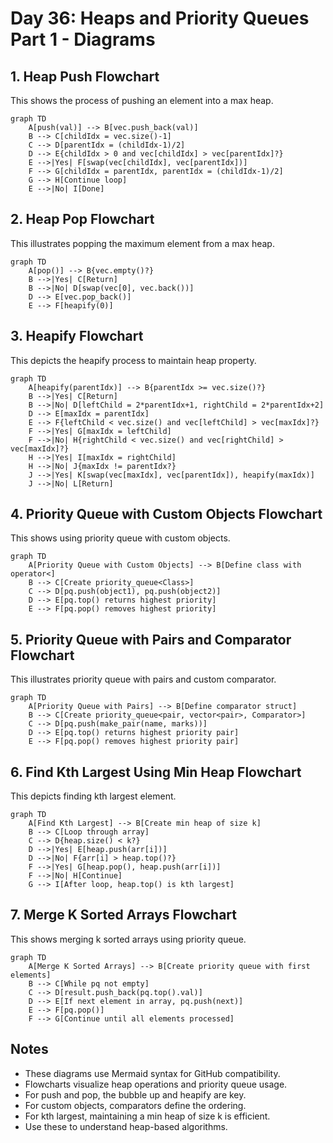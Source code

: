 # Day 36: Heaps and Priority Queues Part 1 - Diagrams

## 1. Heap Push Flowchart

This shows the process of pushing an element into a max heap.

```mermaid
graph TD
    A[push(val)] --> B[vec.push_back(val)]
    B --> C[childIdx = vec.size()-1]
    C --> D[parentIdx = (childIdx-1)/2]
    D --> E{childIdx > 0 and vec[childIdx] > vec[parentIdx]?}
    E -->|Yes| F[swap(vec[childIdx], vec[parentIdx])]
    F --> G[childIdx = parentIdx, parentIdx = (childIdx-1)/2]
    G --> H[Continue loop]
    E -->|No| I[Done]
```

## 2. Heap Pop Flowchart

This illustrates popping the maximum element from a max heap.

```mermaid
graph TD
    A[pop()] --> B{vec.empty()?}
    B -->|Yes| C[Return]
    B -->|No| D[swap(vec[0], vec.back())]
    D --> E[vec.pop_back()]
    E --> F[heapify(0)]
```

## 3. Heapify Flowchart

This depicts the heapify process to maintain heap property.

```mermaid
graph TD
    A[heapify(parentIdx)] --> B{parentIdx >= vec.size()?}
    B -->|Yes| C[Return]
    B -->|No| D[leftChild = 2*parentIdx+1, rightChild = 2*parentIdx+2]
    D --> E[maxIdx = parentIdx]
    E --> F{leftChild < vec.size() and vec[leftChild] > vec[maxIdx]?}
    F -->|Yes| G[maxIdx = leftChild]
    F -->|No| H{rightChild < vec.size() and vec[rightChild] > vec[maxIdx]?}
    H -->|Yes| I[maxIdx = rightChild]
    H -->|No| J{maxIdx != parentIdx?}
    J -->|Yes| K[swap(vec[maxIdx], vec[parentIdx]), heapify(maxIdx)]
    J -->|No| L[Return]
```

## 4. Priority Queue with Custom Objects Flowchart

This shows using priority queue with custom objects.

```mermaid
graph TD
    A[Priority Queue with Custom Objects] --> B[Define class with operator<]
    B --> C[Create priority_queue<Class>]
    C --> D[pq.push(object1), pq.push(object2)]
    D --> E[pq.top() returns highest priority]
    E --> F[pq.pop() removes highest priority]
```

## 5. Priority Queue with Pairs and Comparator Flowchart

This illustrates priority queue with pairs and custom comparator.

```mermaid
graph TD
    A[Priority Queue with Pairs] --> B[Define comparator struct]
    B --> C[Create priority_queue<pair, vector<pair>, Comparator>]
    C --> D[pq.push(make_pair(name, marks))]
    D --> E[pq.top() returns highest priority pair]
    E --> F[pq.pop() removes highest priority pair]
```

## 6. Find Kth Largest Using Min Heap Flowchart

This depicts finding kth largest element.

```mermaid
graph TD
    A[Find Kth Largest] --> B[Create min heap of size k]
    B --> C[Loop through array]
    C --> D{heap.size() < k?}
    D -->|Yes| E[heap.push(arr[i])]
    D -->|No| F{arr[i] > heap.top()?}
    F -->|Yes| G[heap.pop(), heap.push(arr[i])]
    F -->|No| H[Continue]
    G --> I[After loop, heap.top() is kth largest]
```

## 7. Merge K Sorted Arrays Flowchart

This shows merging k sorted arrays using priority queue.

```mermaid
graph TD
    A[Merge K Sorted Arrays] --> B[Create priority queue with first elements]
    B --> C[While pq not empty]
    C --> D[result.push_back(pq.top().val)]
    D --> E[If next element in array, pq.push(next)]
    E --> F[pq.pop()]
    F --> G[Continue until all elements processed]
```

## Notes

- These diagrams use Mermaid syntax for GitHub compatibility.
- Flowcharts visualize heap operations and priority queue usage.
- For push and pop, the bubble up and heapify are key.
- For custom objects, comparators define the ordering.
- For kth largest, maintaining a min heap of size k is efficient.
- Use these to understand heap-based algorithms.
